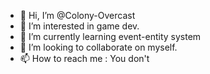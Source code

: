 - 👋 Hi, I’m @Colony-Overcast
- 👀 I’m interested in game dev.
- 🌱 I’m currently learning event-entity system
- 💞️ I’m looking to collaborate on myself.
- 📫 How to reach me : You don't

